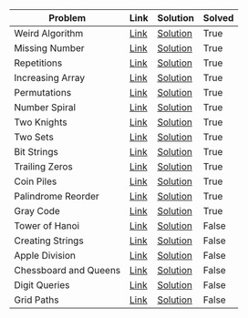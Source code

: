 | Problem               | Link                                         | Solution                                  | Solved   |
|-----------------------|----------------------------------------------|-------------------------------------------|----------|
| Weird Algorithm       | [Link](https://cses.fi/problemset/task/1068) | [Solution](./01_weird_algorithm.py)       | True     |
| Missing Number        | [Link](https://cses.fi/problemset/task/1083) | [Solution](./02_missing_number.py)        | True     |
| Repetitions           | [Link](https://cses.fi/problemset/task/1069) | [Solution](./03_repetitions.py)           | True     |
| Increasing Array      | [Link](https://cses.fi/problemset/task/1094) | [Solution](./04_increasing_array.py)      | True     |
| Permutations          | [Link](https://cses.fi/problemset/task/1070) | [Solution](./05_permutations.py)          | True     |
| Number Spiral         | [Link](https://cses.fi/problemset/task/1071) | [Solution](./06_number_spiral.py)         | True     |
| Two Knights           | [Link](https://cses.fi/problemset/task/1072) | [Solution](./07_two_knights.py)           | True     |
| Two Sets              | [Link](https://cses.fi/problemset/task/1092) | [Solution](./08_two_sets.py)              | True     |
| Bit Strings           | [Link](https://cses.fi/problemset/task/1617) | [Solution](./09_bit_strings.py)           | True     |
| Trailing Zeros        | [Link](https://cses.fi/problemset/task/1618) | [Solution](./10_trailing_zeros.py)        | True     |
| Coin Piles            | [Link](https://cses.fi/problemset/task/1754) | [Solution](./11_coin_piles.py)            | True     |
| Palindrome Reorder    | [Link](https://cses.fi/problemset/task/1755) | [Solution](./12_palindrome_reorder.py)    | True     |
| Gray Code             | [Link](https://cses.fi/problemset/task/2205) | [Solution](./13_gray_code.py)             | True     |
| Tower of Hanoi        | [Link](https://cses.fi/problemset/task/2165) | [Solution](./14_tower_of_hanoi.py)        | False    |
| Creating Strings      | [Link](https://cses.fi/problemset/task/1622) | [Solution](./15_creating_strings.py)      | False    |
| Apple Division        | [Link](https://cses.fi/problemset/task/1623) | [Solution](./16_apple_division.py)        | False    |
| Chessboard and Queens | [Link](https://cses.fi/problemset/task/1624) | [Solution](./17_chessboard_and_queens.py) | False    |
| Digit Queries         | [Link](https://cses.fi/problemset/task/2431) | [Solution](./18_digit_queries.py)         | False    |
| Grid Paths            | [Link](https://cses.fi/problemset/task/1625) | [Solution](./19_grid_paths.py)            | False    |